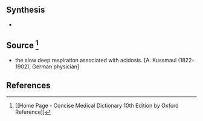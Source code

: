## Synthesis
- 
## Source [^1]
- the slow deep respiration associated with acidosis. \[A. Kussmaul (1822-1902), German physician]
## References

[^1]: [[Home Page - Concise Medical Dictionary 10th Edition by Oxford Reference]]